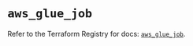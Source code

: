 # `aws_glue_job`

Refer to the Terraform Registry for docs: [`aws_glue_job`](https://registry.terraform.io/providers/hashicorp/aws/6.10.0/docs/resources/glue_job).
